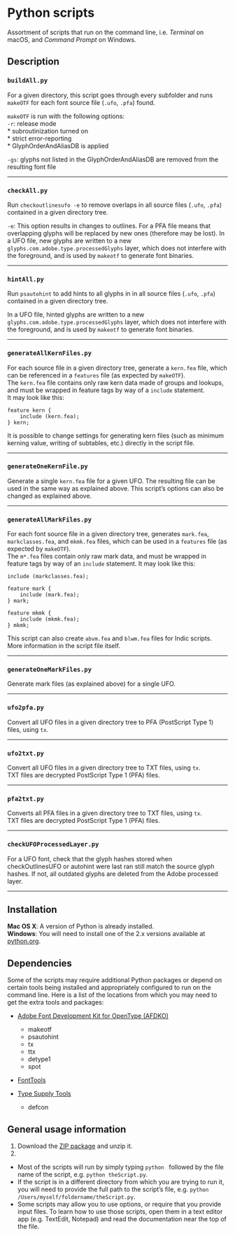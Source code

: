 # Python scripts

Assortment of scripts that run on the command line, i.e. *Terminal* on macOS, and *Command Prompt* on Windows.

## Description

### `buildAll.py`
For a given directory, this script goes through every subfolder and runs `makeOTF` for each font source file (`.ufo`, `.pfa`) found. 

`makeOTF` is run with the following options:  
`-r`: release mode  
    * subroutinization turned on  
    * strict error-reporting  
    * GlyphOrderAndAliasDB is applied   

`-gs`: glyphs not listed in the GlyphOrderAndAliasDB are removed from the resulting font file

---

### `checkAll.py`

Run `checkoutlinesufo -e` to remove overlaps in all source files (`.ufo`, `.pfa`) contained in a given directory tree.  

`-e`: This option results in changes to outlines. For a PFA file means that overlapping glyphs will be replaced by new ones (therefore may be lost). In a UFO file, new glyphs are written to a new `glyphs.com.adobe.type.processedGlyphs` layer, which does not interfere with the foreground, and is used by `makeotf` to generate font binaries.

---

### `hintAll.py`

Run `psautohint` to add hints to all glyphs in in all source files (`.ufo`, `.pfa`) contained in a given directory tree. 

In a UFO file, hinted glyphs are written to a new `glyphs.com.adobe.type.processedGlyphs` layer, which does not interfere with the foreground, and is used by `makeotf` to generate font binaries.

---

### `generateAllKernFiles.py`

For each source file in a given directory tree, generate a `kern.fea` file, which can be referenced in a `features` file (as expected by `makeOTF`).  
The `kern.fea` file contains only raw kern data made of groups and lookups, and must be wrapped in feature tags by way of a `include` statement.  
It may look like this:
    
    feature kern {
        include (kern.fea);
    } kern;

It is possible to change settings for generating kern files (such as minimum kerning value, writing of subtables, etc.) directly in the script file.

---

### `generateOneKernFile.py`

Generate a single `kern.fea` file for a given UFO. The resulting file can be used in the same way as explained above. This script’s options can also be changed as explained above.

---

### `generateAllMarkFiles.py`

For each font source file in a given directory tree, generates `mark.fea`, `markclasses.fea`, and `mkmk.fea` files, which can be used in a `features` file (as expected by `makeOTF`).  
The `m*.fea` files contain only raw mark data, and must be wrapped in feature tags by way of an `include` statement. It may look like this:

    include (markclasses.fea);

    feature mark {
        include (mark.fea);
    } mark;

    feature mkmk {
        include (mkmk.fea);
    } mkmk;
    

This script can also create `abvm.fea` and `blwm.fea` files for Indic scripts. More information in the script file itself.

---

### `generateOneMarkFiles.py`

Generate mark files (as explained above) for a single UFO.

---

### `ufo2pfa.py`
Convert all UFO files in a given directory tree to PFA (PostScript Type 1) files, using `tx`.

---

### `ufo2txt.py`
Convert all UFO files in a given directory tree to TXT files, using `tx`.  
TXT files are decrypted PostScript Type 1 (PFA) files.

---

### `pfa2txt.py`
Converts all PFA files in a given directory tree to TXT files, using `tx`.  
TXT files are decrypted PostScript Type 1 (PFA) files.

---

### `checkUFOProcessedLayer.py`
For a UFO font, check that the glyph hashes stored when checkOutlinesUFO or autohint
were last ran still match the source glyph hashes. If not, all outdated glyphs are
deleted from the Adobe processed layer.

---


## Installation

**Mac OS X**: A version of Python is already installed.  
**Windows**: You will need to install one of the 2.x versions available at [python.org](http://www.python.org/getit/).

## Dependencies

Some of the scripts may require additional Python packages or depend on certain tools being installed and appropriately configured to run on the command line.
Here is a list of the locations from which you may need to get the extra tools and packages:

* [Adobe Font Development Kit for OpenType (AFDKO)](https://github.com/adobe-type-tools/afdko)
    * makeotf
    * psautohint
    * tx
    * ttx
    * detype1
    * spot

* [FontTools](https://github.com/fonttools/fonttools)

* [Type Supply Tools](https://github.com/typesupply)
    * defcon

## General usage information

1. Download the [ZIP package](https://github.com/adobe-type-tools/python-scripts/archive/master.zip) and unzip it.
2. 
 * Most of the scripts will run by simply typing `python ` followed by the file name of the script, e.g. `python theScript.py`.
 * If the script is in a different directory from which you are trying to run it, you will need to provide the full path to the script’s file, e.g. `python /Users/myself/foldername/theScript.py`.
 * Some scripts may allow you to use options, or require that you provide input files. To learn how to use those scripts, open them in a text editor app (e.g. TextEdit, Notepad) and read the documentation near the top of the file.
